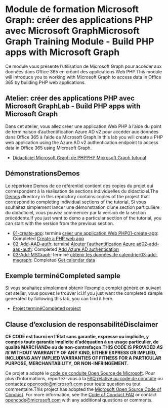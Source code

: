 # <a name="microsoft-graph-training-module---build-php-apps-with-microsoft-graph"></a><span data-ttu-id="2c776-101">Module de formation Microsoft Graph: créer des applications PHP avec Microsoft Graph</span><span class="sxs-lookup"><span data-stu-id="2c776-101">Microsoft Graph Training Module - Build PHP apps with Microsoft Graph</span></span>

<span data-ttu-id="2c776-102">Ce module vous présente l’utilisation de Microsoft Graph pour accéder aux données dans Office 365 en créant des applications Web PHP.</span><span class="sxs-lookup"><span data-stu-id="2c776-102">This module will introduce you to working with Microsoft Graph to access data in Office 365 by building PHP web applications.</span></span>

## <a name="lab---build-php-apps-with-microsoft-graph"></a><span data-ttu-id="2c776-103">Atelier: créer des applications PHP avec Microsoft Graph</span><span class="sxs-lookup"><span data-stu-id="2c776-103">Lab - Build PHP apps with Microsoft Graph</span></span>

<span data-ttu-id="2c776-104">Dans cet atelier, vous allez créer une application Web PHP à l’aide du point de terminaison d’authentification Azure AD v2 pour accéder aux données dans Office 365 à l’aide de Microsoft Graph.</span><span class="sxs-lookup"><span data-stu-id="2c776-104">In this lab you will create a PHP web application using the Azure AD v2 authentication endpoint to access data in Office 365 using Microsoft Graph.</span></span>

- [<span data-ttu-id="2c776-105">Didacticiel Microsoft Graph de PHP</span><span class="sxs-lookup"><span data-stu-id="2c776-105">PHP Microsoft Graph tutorial</span></span>](https://docs.microsoft.com/graph/training/php-tutorial)

## <a name="demos"></a><span data-ttu-id="2c776-106">Démonstrations</span><span class="sxs-lookup"><span data-stu-id="2c776-106">Demos</span></span>

<span data-ttu-id="2c776-107">Le [](./Demos) répertoire Demos de ce référentiel contient des copies du projet qui correspondent à la réalisation de sections individuelles du didacticiel.</span><span class="sxs-lookup"><span data-stu-id="2c776-107">The [Demos](./Demos) directory in this repository contains copies of the project that correspond to completing individual sections of the tutorial.</span></span> <span data-ttu-id="2c776-108">Si vous souhaitez simplement lancer une démonstration d’une section particulière du didacticiel, vous pouvez commencer par la version de la section précédente.</span><span class="sxs-lookup"><span data-stu-id="2c776-108">If you just want to demo a particular section of the tutorial, you can start with the version from the previous section.</span></span>

- <span data-ttu-id="2c776-109">[01-create-app](Demos/01-create-app): terminé [créer une application Web PHP](https://docs.microsoft.com/graph/training/php-tutorial?tutorial-step=1)</span><span class="sxs-lookup"><span data-stu-id="2c776-109">[01-create-app](Demos/01-create-app): Completed [Create a PHP web app](https://docs.microsoft.com/graph/training/php-tutorial?tutorial-step=1)</span></span>
- <span data-ttu-id="2c776-110">[02-Add-AAD-auth](Demos/02-add-aad-auth): terminé [Ajouter l’authentification Azure ad](https://docs.microsoft.com/graph/training/php-tutorial?tutorial-step=3)</span><span class="sxs-lookup"><span data-stu-id="2c776-110">[02-add-aad-auth](Demos/02-add-aad-auth): Completed [Add Azure AD authentication](https://docs.microsoft.com/graph/training/php-tutorial?tutorial-step=3)</span></span>
- <span data-ttu-id="2c776-111">[03-Add-MSGraph](Demos/03-add-msgraph): terminé [obtenir les données de calendrier](https://docs.microsoft.com/graph/training/php-tutorial?tutorial-step=4)</span><span class="sxs-lookup"><span data-stu-id="2c776-111">[03-add-msgraph](Demos/03-add-msgraph): Completed [Get calendar data](https://docs.microsoft.com/graph/training/php-tutorial?tutorial-step=4)</span></span>

## <a name="completed-sample"></a><span data-ttu-id="2c776-112">Exemple terminé</span><span class="sxs-lookup"><span data-stu-id="2c776-112">Completed sample</span></span>

<span data-ttu-id="2c776-113">Si vous souhaitez simplement obtenir l’exemple complet généré en suivant cet atelier, vous pouvez le trouver ici.</span><span class="sxs-lookup"><span data-stu-id="2c776-113">If you just want the completed sample generated by following this lab, you can find it here.</span></span>

- [<span data-ttu-id="2c776-114">Projet terminé</span><span class="sxs-lookup"><span data-stu-id="2c776-114">Completed project</span></span>](Demos/03-add-msgraph)

## <a name="disclaimer"></a><span data-ttu-id="2c776-115">Clause d’exclusion de responsabilité</span><span class="sxs-lookup"><span data-stu-id="2c776-115">Disclaimer</span></span>

<span data-ttu-id="2c776-116">**CE CODE est fourni *en* l’État sans garantie, expresse ou implicite, y compris toute garantie implicite d’adéquation à un usage particulier, de qualité MARCHANDe ou de non-contrefaçon.**</span><span class="sxs-lookup"><span data-stu-id="2c776-116">**THIS CODE IS PROVIDED *AS IS* WITHOUT WARRANTY OF ANY KIND, EITHER EXPRESS OR IMPLIED, INCLUDING ANY IMPLIED WARRANTIES OF FITNESS FOR A PARTICULAR PURPOSE, MERCHANTABILITY, OR NON-INFRINGEMENT.**</span></span>

<span data-ttu-id="2c776-p102">Ce projet a adopté le [code de conduite Open Source de Microsoft](https://opensource.microsoft.com/codeofconduct/). Pour plus d’informations, reportez-vous à la [FAQ relative au code de conduite](https://opensource.microsoft.com/codeofconduct/faq/) ou contactez [opencode@microsoft.com](mailto:opencode@microsoft.com) pour toute question ou tout commentaire.</span><span class="sxs-lookup"><span data-stu-id="2c776-p102">This project has adopted the [Microsoft Open Source Code of Conduct](https://opensource.microsoft.com/codeofconduct/). For more information, see the [Code of Conduct FAQ](https://opensource.microsoft.com/codeofconduct/faq/) or contact [opencode@microsoft.com](mailto:opencode@microsoft.com) with any additional questions or comments.</span></span>